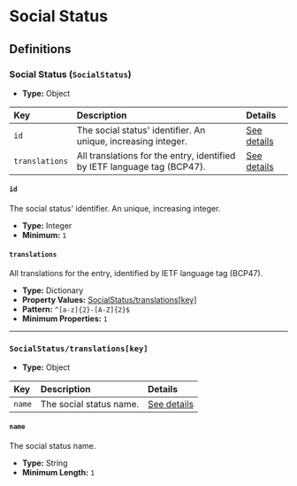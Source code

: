 # Social Status

## Definitions

### <a name="SocialStatus"></a> Social Status (`SocialStatus`)

- **Type:** Object

Key | Description | Details
:-- | :-- | :--
`id` | The social status' identifier. An unique, increasing integer. | <a href="#SocialStatus/id">See details</a>
`translations` | All translations for the entry, identified by IETF language tag (BCP47). | <a href="#SocialStatus/translations">See details</a>

#### <a name="SocialStatus/id"></a> `id`

The social status' identifier. An unique, increasing integer.

- **Type:** Integer
- **Minimum:** `1`

#### <a name="SocialStatus/translations"></a> `translations`

All translations for the entry, identified by IETF language tag (BCP47).

- **Type:** Dictionary
- **Property Values:** <a href="#SocialStatus/translations[key]">SocialStatus/translations[key]</a>
- **Pattern:** `^[a-z]{2}-[A-Z]{2}$`
- **Minimum Properties:** `1`

---

### <a name="SocialStatus/translations[key]"></a> `SocialStatus/translations[key]`

- **Type:** Object

Key | Description | Details
:-- | :-- | :--
`name` | The social status name. | <a href="#SocialStatus/translations[key]/name">See details</a>

#### <a name="SocialStatus/translations[key]/name"></a> `name`

The social status name.

- **Type:** String
- **Minimum Length:** `1`
